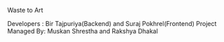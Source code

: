 Waste to Art

Developers  : Bir Tajpuriya(Backend) and Suraj Pokhrel(Frontend)
Project Managed By: Muskan Shrestha and Rakshya Dhakal
